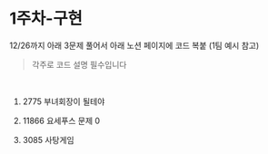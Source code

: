# 1주차-구현

12/26까지 아래 3문제 풀어서 아래 노션 페이지에 코드 복붙 (1팀 예시 참고)

> 각주로 코드 설명 필수입니다

<br/>

1. 2775 부녀회장이 될테야

2. 11866 요세푸스 문제 0

3. 3085 사탕게임
